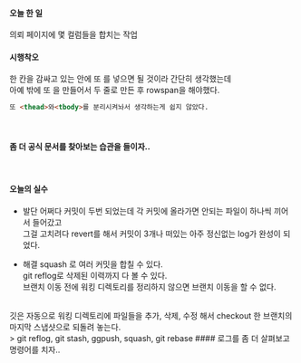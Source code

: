 #### 오늘 한 일
의뢰 페이지에 몇 컬럼들을 합치는 작업<br>

#### 시행착오
한 칸을 감싸고 있는 <td>안에 또 <td>를 넣으면 될 것이라 간단히 생각했는데 <br>
아예 <tr> 밖에 또 <tr>을 만들어서 두 줄로 만든 후 rowspan을 해야했다.
<br>
```html
또 <thead>와<tbody>를 분리시켜놔서 생각하는게 쉽지 않았다. 
```
<br>

#### 좀 더 공식 문서를 찾아보는 습관을 들이자..
<br>

#### 오늘의 실수 
- 발단
어쩌다 커밋이 두번 되었는데 각 커밋에 올라가면 안되는 파일이 하나씩 끼어서 들어갔고 <br>
그걸 고치려다 revert를 해서 커밋이 3개나 떠있는 아주 정신없는 log가 완성이 되었다. <br>

- 해결
squash 로 여러 커밋을 합칠 수 있다. <br>
git reflog로 삭제된 이력까지 다 볼 수 있다.<br>
브랜치 이동 전에 워킹 디렉토리를 정리하지 않으면 브랜치 이동을 할 수 없다. 
<br>
깃은 자동으로 워킹 디렉토리에 파일들을 추가, 삭제, 수정 해서 checkout 한 브랜치의 마지막 스냅샷으로 되돌려 놓는다. <br>
> git reflog, git stash, ggpush, squash, git rebase
#### 로그를 좀 더 살펴보고 명령어를 치자.. 
